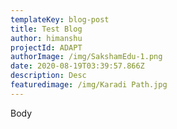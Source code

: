 ```yaml
---
templateKey: blog-post
title: Test Blog
author: himanshu
projectId: ADAPT
authorImage: /img/SakshamEdu-1.png
date: 2020-08-19T03:39:57.866Z
description: Desc
featuredimage: /img/Karadi Path.jpg
---
```

Body
